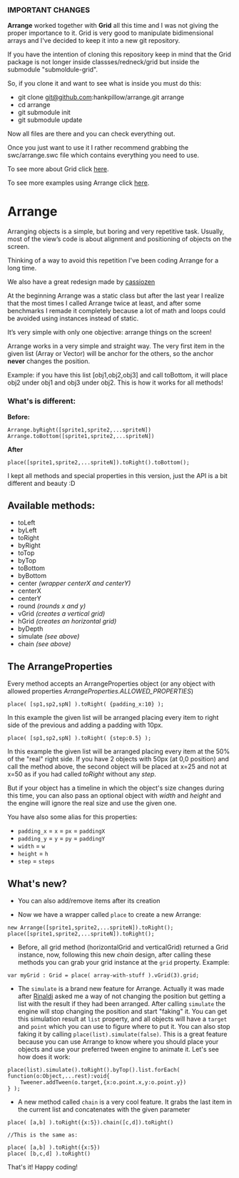 ### IMPORTANT CHANGES

**Arrange** worked together with **Grid** all this time and I was not giving the proper importance to it. Grid is very good to manipulate bidimensional arrays and I've decided to keep it into a new git repository. 

If you have the intention of cloning this repository keep in mind that the Grid package is not longer inside classses/redneck/grid but inside the submodule "submoldule-grid".

So, if you clone it and want to see what is inside you must do this:

* git clone git@github.com:hankpillow/arrange.git arrange 
* cd arrange
* git submodule init
* git submodule update

Now all files are there and you can check everything out. 

Once you just want to use it I rather recommend grabbing the swc/arrange.swc file which contains everything you need to use.

To see more about Grid click [here](https://github.com/hankpillow/grid).

To see more examples using Arrange click [here](http://hankpillow.github.com/arrange/).

# Arrange

Arranging objects is a simple, but boring and very repetitive task.
Usually, most of the view’s code is about alignment and positioning of objects on the screen.

Thinking of a way to avoid this repetition I've been coding Arrange for a long time.

We also have a great redesign made by [cassiozen](https://github.com/cassiozen/AS3-Layout-Manager)

At the beginning Arrange was a static class but after the last year I realize that the most times I called Arrange twice at least, and after some benchmarks I remade it completely because a lot of math and loops could be avoided using instances instead of static.

It’s very simple with only one objective: arrange things on the screen!

Arrange works in a very simple and straight way. 
The very first item in the given list (Array or Vector) will be anchor for the others, so the anchor **never** changes the position.

Example: if you have this list [obj1,obj2,obj3] and call toBottom, it will place obj2 under obj1 and obj3 under obj2. This is how it works for all methods!

### What's is different:

**Before:**
<pre><code>Arrange.byRight([sprite1,sprite2,...spriteN])
Arrange.toBottom([sprite1,sprite2,...spriteN])</code></pre>

**After**
<pre><code>place([sprite1,sprite2,...spriteN]).toRight().toBottom();</code></pre>

I kept all methods and special properties in this version, just the API is a bit different and beauty :D

## Available methods:

* toLeft
* byLeft
* toRight
* byRight
* toTop
* byTop
* toBottom
* byBottom
* center *(wrapper centerX and centerY)*
* centerX
* centerY
* round *(rounds x and y)*
* vGrid *(creates a vertical grid)*
* hGrid *(creates an horizontal grid)*
* byDepth
* simulate *(see above)*
* chain *(see above)*

## The ArrangeProperties
Every method accepts an ArrangeProperties object (or any object with allowed properties *ArrangeProperties.ALLOWED_PROPERTIES*)

<pre><code>place( [sp1,sp2,spN] ).toRight( {padding_x:10} );</code></pre>
In this example the given list will be arranged placing every item to right side of the previous and adding a padding with 10px.

<pre><code>place( [sp1,sp2,spN] ).toRight( {step:0.5} );</code></pre>
In this example the given list will be arranged placing every item at the 50% of the "real" right side.
If you have 2 objects with 50px (at 0,0 position) and call the method above, the second object will be placed at x=25 and not at x=50 as if you had called *toRight* without any *step*.

But if your object has a timeline in which the object's size changes during this time, you can also pass an optional object with *width* and *height* and the engine will ignore the real size and use the given one.

You have also some alias for this properties:

* <code>padding_x</code> = <code>x</code> = <code>px</code> = <code>paddingX</code>
* <code>padding_y</code> = <code>y</code> = <code>py</code> = <code>paddingY</code>
* <code>width</code> = <code>w</code>
* <code>height</code> = <code>h</code>
* <code>step</code> = <code>steps</code>

## What's new?

* You can also add/remove items after its creation

* Now we have a wrapper called <code>place</code> to create a new Arrange:<br>

<pre><code>new Arrange([sprite1,sprite2,...spriteN]).toRight();
place([sprite1,sprite2,...spriteN]).toRight();</code></pre>

* Before, all grid method (horizontalGrid and verticalGrid) returned a Grid instance, now, following this new *chain* design, after calling these methods you can grab your grid instance at the <code>grid</code> property. Example:<br>

<pre><code>var myGrid : Grid = place( array-with-stuff ).vGrid(3).grid;</code></pre>

* The <code>simulate</code> is a brand new feature for Arrange. Actually it was made after [Rinaldi](https://github.com/rafaelrinaldi) asked me a way of not changing the position but getting a list with the result if they had been arranged.
After calling <code>simulate</code> the engine will stop changing the position and start "faking" it. You can get this simulation result at <code>list</code> property, and all objects will have a <code>target</code> and <code>point</code> which you can use to figure where to put it.
You can also stop faking it by calling <code>place(list).simulate(false)</code>. This is a great feature because you can use Arrange to know where you should place your objects and use your preferred tween engine to animate it. Let's see how does it work:

<pre><code>place(list).simulate().toRight().byTop().list.forEach( function(o:Object,...rest):void{
	Tweener.addTween(o.target,{x:o.point.x,y:o.point.y})
} );</code></pre>

* A new method called <code>chain</code> is a very cool feature. It grabs the last item in the current list and concatenates with the given parameter

<pre><code>place( [a,b] ).toRight({x:5}).chain([c,d]).toRight()

//This is the same as:

place( [a,b] ).toRight({x:5})
place( [b,c,d] ).toRight()</code></pre>

That's it!
Happy coding!
